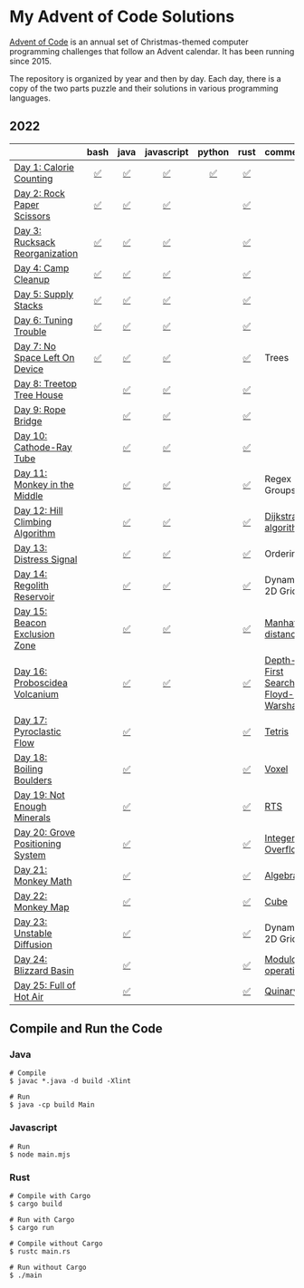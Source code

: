 # My Advent of Code Solutions

[Advent of Code](https://adventofcode.com/) is an annual set of Christmas-themed computer programming challenges that follow an Advent calendar. It has been running since 2015.

The repository is organized by year and then by day. Each day, there is a copy of the two parts puzzle and their solutions in various programming languages.

## 2022
|     | bash | java | javascript | python | rust | comments |
|:----|:---:|:---:|:---:|:---:|:---:|:----|
| [Day 1: Calorie Counting](2022/01) |[:white_check_mark:](2022/01/bash)|[:white_check_mark:](2022/01/java)|[:white_check_mark:](2022/01/javascript)|[:white_check_mark:](2022/01/python)|[:white_check_mark:](2022/01/rust)| |
| [Day 2: Rock Paper Scissors](2022/02) |[:white_check_mark:](2022/02/bash)|[:white_check_mark:](2022/02/java)|[:white_check_mark:](2022/02/javascript)| |[:white_check_mark:](2022/02/rust)| |
| [Day 3: Rucksack Reorganization](2022/03) |[:white_check_mark:](2022/03/bash)|[:white_check_mark:](2022/03/java)|[:white_check_mark:](2022/03/javascript)| |[:white_check_mark:](2022/03/rust)| |
| [Day 4: Camp Cleanup](2022/04) |[:white_check_mark:](2022/04/bash)|[:white_check_mark:](2022/04/java)|[:white_check_mark:](2022/04/javascript)| |[:white_check_mark:](2022/04/rust)| |
| [Day 5: Supply Stacks](2022/05) |[:white_check_mark:](2022/05/bash)|[:white_check_mark:](2022/05/java)|[:white_check_mark:](2022/05/javascript)| |[:white_check_mark:](2022/05/rust)| |
| [Day 6: Tuning Trouble](2022/06) |[:white_check_mark:](2022/06/bash)|[:white_check_mark:](2022/06/java)|[:white_check_mark:](2022/06/javascript)| |[:white_check_mark:](2022/06/rust)| |
| [Day 7: No Space Left On Device](2022/07) |[:white_check_mark:](2022/07/bash)|[:white_check_mark:](2022/07/java)|[:white_check_mark:](2022/07/javascript)| |[:white_check_mark:](2022/07/rust)| Trees |
| [Day 8: Treetop Tree House](2022/08) | |[:white_check_mark:](2022/08/java)|[:white_check_mark:](2022/08/javascript)| |[:white_check_mark:](2022/08/rust)| |
| [Day 9: Rope Bridge](2022/09) | |[:white_check_mark:](2022/09/java)|[:white_check_mark:](2022/09/javascript)| |[:white_check_mark:](2022/09/rust)| |
| [Day 10: Cathode-Ray Tube](2022/10) | |[:white_check_mark:](2022/10/java)|[:white_check_mark:](2022/10/javascript)| |[:white_check_mark:](2022/10/rust)| |
| [Day 11: Monkey in the Middle](2022/11) | |[:white_check_mark:](2022/11/java)|[:white_check_mark:](2022/11/javascript)| |[:white_check_mark:](2022/11/rust)| Regex Groups |
| [Day 12: Hill Climbing Algorithm](2022/12) | |[:white_check_mark:](2022/12/java)|[:white_check_mark:](2022/12/javascript)| |[:white_check_mark:](2022/12/rust)| [Dijkstra's algorithm](https://en.wikipedia.org/wiki/Pathfinding#Dijkstra's_algorithm) |
| [Day 13: Distress Signal](2022/13) | |[:white_check_mark:](2022/13/java)|[:white_check_mark:](2022/13/javascript)| |[:white_check_mark:](2022/13/rust)| Ordering |
| [Day 14: Regolith Reservoir](2022/14) | |[:white_check_mark:](2022/14/java)|[:white_check_mark:](2022/14/javascript)| |[:white_check_mark:](2022/14/rust)| Dynamic 2D Grid |
| [Day 15: Beacon Exclusion Zone](2022/15) | |[:white_check_mark:](2022/15/java)|[:white_check_mark:](2022/15/javascript)| |[:white_check_mark:](2022/15/rust)| [Manhattan distance](https://en.wikipedia.org/wiki/Taxicab_geometry) |
| [Day 16: Proboscidea Volcanium](2022/16) | |[:white_check_mark:](2022/16/java)|[:white_check_mark:](2022/16/javascript)| |[:white_check_mark:](2022/16/rust)| [Depth-First Search](https://en.wikipedia.org/wiki/Depth-first_search) / [Floyd-Warshall](https://en.wikipedia.org/wiki/Floyd%E2%80%93Warshall_algorithm) |
| [Day 17: Pyroclastic Flow](2022/17) | |[:white_check_mark:](2022/17/java)| | |[:white_check_mark:](2022/17/rust)| [Tetris](https://en.wikipedia.org/wiki/Tetris) |
| [Day 18: Boiling Boulders](2022/18) | |[:white_check_mark:](2022/18/java)| | |[:white_check_mark:](2022/18/rust)| [Voxel](https://en.wikipedia.org/wiki/Voxel) |
| [Day 19: Not Enough Minerals](2022/19) | |[:white_check_mark:](2022/19/java)| | |[:white_check_mark:](2022/19/rust)| [RTS](https://en.wikipedia.org/wiki/Real-time_strategy) |
| [Day 20: Grove Positioning System](2022/20) | |[:white_check_mark:](2022/20/java)| | |[:white_check_mark:](2022/20/rust)| [Integer Overflow](https://en.wikipedia.org/wiki/Integer_overflow) |
| [Day 21: Monkey Math](2022/21) | |[:white_check_mark:](2022/21/java)| | |[:white_check_mark:](2022/21/rust)| [Algebra](https://en.wikipedia.org/wiki/Algebra) |
| [Day 22: Monkey Map](2022/22) | |[:white_check_mark:](2022/22/java)| | |[:white_check_mark:](2022/22/rust)| [Cube](https://en.wikipedia.org/wiki/Cube) |
| [Day 23: Unstable Diffusion](2022/23) | |[:white_check_mark:](2022/23/java)| | |[:white_check_mark:](2022/23/rust)| Dynamic 2D Grid |
| [Day 24: Blizzard Basin](2022/24) | |[:white_check_mark:](2022/24/java)| | |[:white_check_mark:](2022/24/rust)| [Modulo operation](https://en.wikipedia.org/wiki/Modulo_operation) |
| [Day 25: Full of Hot Air](2022/25) | |[:white_check_mark:](2022/25/java)| | |[:white_check_mark:](2022/25/rust)| [Quinary](https://en.wikipedia.org/wiki/Quinary) |
## Compile and Run the Code
### Java
```
# Compile
$ javac *.java -d build -Xlint

# Run
$ java -cp build Main
```

### Javascript
```
# Run
$ node main.mjs
```

### Rust
```
# Compile with Cargo
$ cargo build

# Run with Cargo
$ cargo run

# Compile without Cargo
$ rustc main.rs

# Run without Cargo
$ ./main
```

